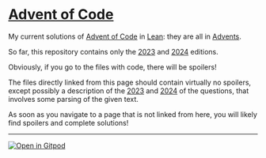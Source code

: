 #  [Advent of Code](https://adventofcode.com/)

My current solutions of [Advent of Code](https://adventofcode.com/) in [Lean](https://lean-lang.org/): they are all in [Advents](https://github.com/adomani/advents/tree/master/Advents).

So far, this repository contains only the [2023](https://adventofcode.com/2023) and [2024](https://adventofcode.com/2024) editions.

Obviously, if you go to the files with code, there will be spoilers!

The files directly linked from this page should contain virtually no spoilers,
except possibly a description of the
[2023](https://github.com/adomani/advents/tree/master/Advents/AoC2023/2023_descriptions.md) and
[2024](https://github.com/adomani/advents/tree/master/Advents/AoC2024/2024_descriptions.md) of the questions,
that involves some parsing of the given text.

As soon as you navigate to a page that is not linked from here, you will likely find spoilers and complete solutions!

---

[![Open in Gitpod](https://gitpod.io/button/open-in-gitpod.svg)](https://gitpod.io/#https://github.com/adomani/advents)
